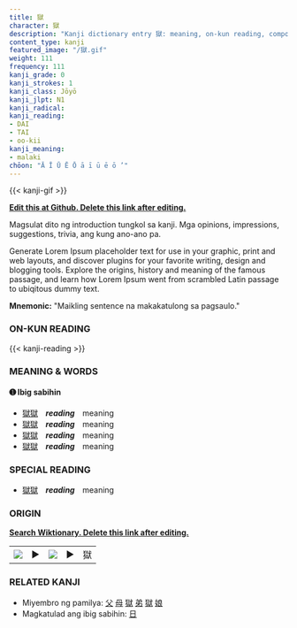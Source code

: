 ```yaml
---
title: 獄
character: 獄
description: "Kanji dictionary entry 獄: meaning, on-kun reading, compounds, origin, related kanji"
content_type: kanji
featured_image: "/獄.gif"
weight: 111
frequency: 111
kanji_grade: 0
kanji_strokes: 1
kanji_class: Jōyō
kanji_jlpt: N1
kanji_radical: 
kanji_reading: 
- DAI
- TAI
- oo-kii
kanji_meaning:
- malaki
chōon: "Ā Ī Ū Ē Ō ā ī ū ē ō ’"
---
```

[//]: # (Don't edit the line below. Kanji animated GIF code is automatically generated.)
{{< kanji-gif >}}

[//]: # (Edit below this line.)

**[Edit this at Github. Delete this link after editing.](https://github.com/tim0g/tim/tree/main/content/kanji/獄/index.md)**

Magsulat dito ng introduction tungkol sa kanji. Mga opinions, impressions, suggestions, trivia, ang kung ano-ano pa.

Generate Lorem Ipsum placeholder text for use in your graphic, print and web layouts, and discover plugins for your favorite writing, design and blogging tools. Explore the origins, history and meaning of the famous passage, and learn how Lorem Ipsum went from scrambled Latin passage to ubiqitous dummy text.
 
**Mnemonic:** "Maikling sentence na makakatulong sa pagsaulo."

### ON-KUN READING

[//]: # (Don't edit the line below. ON-KUN READING code is automatically generated.)
{{< kanji-reading >}}

### MEANING & WORDS

#### ➊ **Ibig sabihin**
  - [獄](../獄)[獄](../獄)　***reading***　meaning
  - [獄](../獄)[獄](../獄)　***reading***　meaning
  - [獄](../獄)[獄](../獄)　***reading***　meaning
  - [獄](../獄)[獄](../獄)　***reading***　meaning

### SPECIAL READING
  - [獄](../獄)[獄](../獄)　***reading***　meaning

### ORIGIN

**[Search Wiktionary. Delete this link after editing.](https://wiktionary.org/wiki/獄)**
<table class="kanji-table"><tr><td>
<img src="60px-獄-bronze.svg.png">
</td><td>▶</td><td>
<img src="60px-獄-oracle.svg.png">
</td><td>▶</td>
<td class="kanji-origin">獄</td>
</tr></table>

### RELATED KANJI
- Miyembro ng pamilya: [父](../父) [母](../母) [獄](../獄) [弟](../弟) [獄](../獄) [娘](../娘)
- Magkatulad ang ibig sabihin: [日](../日)
